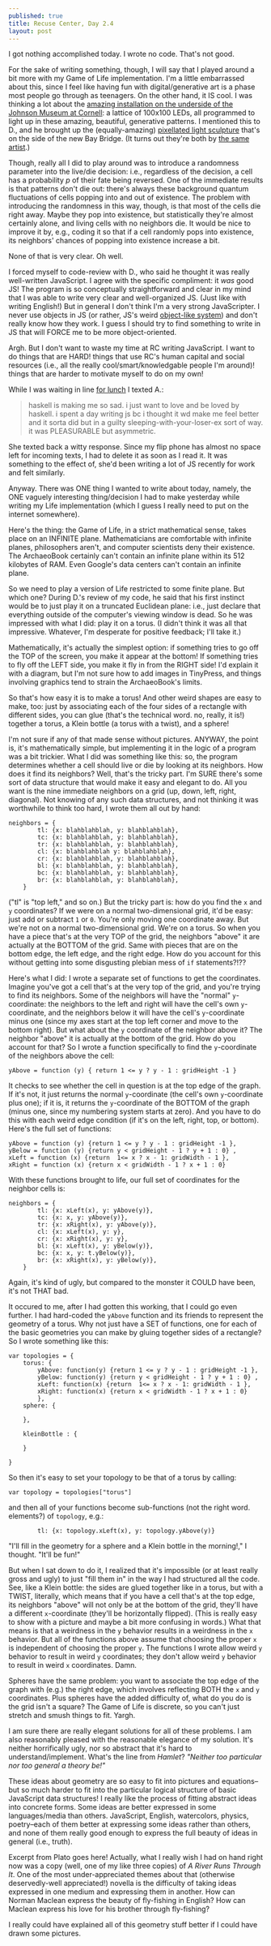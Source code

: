 ```yaml
---
published: true
title: Recuse Center, Day 2.4
layout: post
---
```

I got nothing accomplished today. I wrote no code. That's not good.

For the sake of writing something, though, I will say that I played around a bit more with my Game of Life implementation. I'm a little embarrassed about this, since I feel like having fun with digital/generative art is a phase most people go through as teenagers. On the other hand, it IS cool. I was thinking a lot about the [amazing installation on the underside of the Johnson Museum at Cornell](http://museum.cornell.edu/exhibitions/leo-villareal-cosmos): a lattice of 100x100 LEDs, all programmed to light up in these amazing, beautiful, generative patterns. I mentioned this to D., and he brought up the (equally-amazing) [pixellated light sculpture](http://thebaylights.org/) that's on the side of the new Bay Bridge. (It turns out they're both by [the same artist](http://villareal.net/).)

Though, really all I did to play around was to introduce a randomness parameter into the live/die decision: i.e., regardless of the decision, a cell has a probability *p* of their fate being reversed. One of the immediate results is that patterns don't die out: there's always these background quantum fluctuations of cells popping into and out of existence. The problem with introducing the randomness in this way, though, is that most of the cells die right away. Maybe they pop into existence, but statistically they're almost certainly alone, and living cells with no neighbors die. It would be nice to improve it by, e.g., coding it so that if a cell randomly pops into existence, its neighbors' chances of popping into existence increase a bit.

None of that is very clear. Oh well.

I forced myself to code-review with D., who said he thought it was really well-written JavaScript. I agree with the specific compliment: it *was* good JS! The program is so conceptually straightforward and clear in my mind that I was able to write very clear and well-organized JS. (Just like with writing English!) But in general I don't think I'm a very strong JavaScripter. I never use objects in JS (or rather, JS's weird [object-like system](https://en.wikipedia.org/wiki/Prototype-based_programming)) and don't really know how they work. I guess I should try to find something to write in JS that will FORCE me to be more object-oriented.

Argh. But I don't want to waste my time at RC writing JavaScript. I want to do things that are HARD! things that use RC's human capital and social resources (i.e., all the really cool/smart/knowledgable people I'm around)! things that are harder to motivate myself to do on my own!

While I was waiting in line [for lunch](http://vanessas.com/) I texted A.:

> haskell is making me so sad. i just want to love and be loved by haskell. i spent a day writing js bc i thought it wd make me feel better and it sorta did but in a guilty sleeping-with-your-loser-ex sort of way. it was PLEASURABLE but asymmetric.

She texted back a witty response. Since my flip phone has almost no space left for incoming texts, I had to delete it as soon as I read it. It was something to the effect of, she'd been writing a lot of JS recently for work and felt similarly.

Anyway. There was ONE thing I wanted to write about today, namely, the ONE vaguely interesting thing/decision I had to make yesterday while writing my Life implementation (which I guess I really need to put on the internet somewhere).

Here's the thing: the Game of Life, in a strict mathematical sense, takes place on an INFINITE plane. Mathematicians are comfortable with infinite planes, philosophers aren't, and computer scientists deny their existence. The ArchaeoBook certainly can't contain an infinite plane within its 512 kilobytes of RAM. Even Google's data centers can't contain an infinite plane. 

So we need to play a version of Life restricted to some finite plane. But which one? During D.'s review of my code, he said that his first instinct would be to just play it on a truncated Euclidean plane: i.e., just declare that everything outside of the computer's viewing window is dead. So he was impressed with what I did: play it on a torus. (I didn't think it was all that impressive. Whatever, I'm desperate for positive feedback; I'll take it.)

Mathematically, it's actually the simplest option: if something tries to go off the TOP of the screen, you make it appear at the bottom! If something tries to fly off the LEFT side, you make it fly in from the RIGHT side! I'd explain it with a diagram, but I'm not sure how to add images in TinyPress, and things involving graphics tend to strain the ArchaeoBook's limits. 

So that's how easy it is to make a torus! And other weird shapes are easy to make, too: just by associating each of the four sides of a rectangle with different sides, you can glue (that's the technical word. no, really, it is!) together a torus, a Klein bottle (a torus with a twist), and a sphere!

I'm not sure if any of that made sense without pictures. ANYWAY, the point is, it's mathematically simple, but implementing it in the logic of a program was a bit trickier. What I did was something like this: so, the program determines whether a cell should live or die by looking at its neighbors. How does it find its neighbors? Well, that's the tricky part. I'm SURE there's some sort of data structure that would make it easy and elegant to do. All you want is the nine immediate neighbors on a grid (up, down, left, right, diagonal). Not knowing of any such data structures, and not thinking it was worthwhile to think too hard, I wrote them all out by hand:

    neighbors = {
    		tl: {x: blahblahblah, y: blahblahblah},
    		tc: {x: blahblahblah, y: blahblahblah},
    		tr: {x: blahblahblah, y: blahblahblah},
    		cl: {x: blahblahblah y: blahblahblah},
    		cr: {x: blahblahblah, y: blahblahblah},
    		bl: {x: blahblahblah, y: blahblahblah},
    		bc: {x: blahblahblah, y: blahblahblah},
    		br: {x: blahblahblah, y: blahblahblah},
    	}

("tl" is "top left," and so on.) But the tricky part is: how do you find the `x` and `y` coordinates? If we were on a normal two-dimensional grid, it'd be easy: just add or subtract `1` or `0`. You're only moving one coordinate away. But we're not on a normal two-dimensional grid. We're on a torus. So when you have a piece that's at the very TOP of the grid, the neighbors "above" it are actually at the BOTTOM of the grid. Same with pieces that are on the bottom edge, the left edge, and the right edge. How do you account for this without getting into some disgusting plebian mess of `if` statements?!??

Here's what I did: I wrote a separate set of functions to get the coordinates. Imagine you've got a cell that's at the very top of the grid, and you're trying to find its neighbors. Some of the neighbors will have the "normal" `y`-coordinate: the neighbors to the left and right will have the cell's own `y`-coordinate, and the neighbors below it will have the cell's `y`-coordinate minus one (since my axes start at the top left corner and move to the bottom right). But what about the `y` coordinate of the neighbor above it? The neighbor "above" it is actually at the bottom of the grid. How do you account for that? So I wrote a function specifically to find the `y`-coordinate of the neighbors above the cell:

    yAbove = function (y) { return 1 <= y ? y - 1 : gridHeight -1 }

It checks to see whether the cell in question is at the top edge of the graph. If it's not, it just returns the normal `y`-coordinate (the cell's own `y`-coordinate plus one); if it is, it returns the `y`-coordinate of the BOTTOM of the graph (minus one, since my numbering system starts at zero). And you have to do this with each weird edge condition (if it's on the left, right, top, or bottom). Here's the full set of functions:

    yAbove = function (y) {return 1 <= y ? y - 1 : gridHeight -1 },
    yBelow = function (y) {return y < gridHeight - 1 ? y + 1 : 0} ,
    xLeft = function (x) {return  1<= x ? x - 1: gridWidth - 1 },
    xRight = function (x) {return x < gridWidth - 1 ? x + 1 : 0}

With these functions brought to life, our full set of coordinates for the neighbor cells is:

    neighbors = {
    		tl: {x: xLeft(x), y: yAbove(y)},
    		tc: {x: x, y: yAbove(y)},
    		tr: {x: xRight(x), y: yAbove(y)},
    		cl: {x: xLeft(x), y: y},
    		cr: {x: xRight(x), y: y},
    		bl: {x: xLeft(x), y: yBelow(y)},
    		bc: {x: x, y: t.yBelow(y)},
    		br: {x: xRight(x), y: yBelow(y)},
    	}

Again, it's kind of ugly, but compared to the monster it COULD have been, it's not THAT bad.

It occured to me, after I had gotten this working, that I could go even further. I had hard-coded the `yAbove` function and its friends to represent the geometry of a torus. Why not just have a SET of functions, one for each of the basic geometries you can make by gluing together sides of a rectangle? So I wrote something like this: 

    var topologies = {
    	torus: {
    		yAbove: function(y) {return 1 <= y ? y - 1 : gridHeight -1 },
    		yBelow: function(y) {return y < gridHeight - 1 ? y + 1 : 0} ,
    		xLeft: function(x) {return  1<= x ? x - 1: gridWidth - 1 },
    		xRight: function(x) {return x < gridWidth - 1 ? x + 1 : 0}
    		},
    	sphere: {
    
    	},	
    	
    	kleinBottle : {
    
    	}
    
    }

So then it's easy to set your topology to be that of a torus by calling:

    var topology = topologies["torus"]

and then all of your functions become sub-functions (not the right word. elements?) of `topology`, e.g.:

    		tl: {x: topology.xLeft(x), y: topology.yAbove(y)}

"I'll fill in the geometry for a sphere and a Klein bottle in the morning!," I thought. "It'll be fun!"

But when I sat down to do it, I realized that it's impossible (or at least really gross and ugly) to just "fill them in" in the way I had structured all the code. See, like a Klein bottle: the sides are glued together like in a torus, but with a TWIST, literally, which means that if you have a cell that's at the top edge, its neighbors "above" will not only be at the bottom of the grid, they'll have a different `x`-coordinate (they'll be horizontally flipped). (This is really easy to show with a picture and maybe a bit more confusing in words.) What that means is that a weirdness in the `y` behavior results in a weirdness in the `x` behavior. But all of the functions above assume that choosing the proper `x` is independent of choosing the proper `y`. The functions I wrote allow weird `y` behavior to result in weird `y` coordinates; they don't allow weird `y` behavior to result in weird `x` coordinates. Damn. 

Spheres have the same problem: you want to associate the top edge of the graph with (e.g.) the right edge, which involves reflecting BOTH the `x` and `y` coordinates. Plus spheres have the added difficulty of, what do you do is the grid isn't a square? The Game of Life is discrete, so you can't just stretch and smush things to fit. Yargh.

I am sure there are really elegant solutions for all of these problems. I am also reasonably pleased with the reasonable elegance of my solution. It's neither horrifically ugly, nor so abstract that it's hard to understand/implement. What's the line from *Hamlet*? *"Neither too particular nor too general a theory be!"*

These ideas about geometry are so easy to fit into pictures and equations–but so much harder to fit into the particular logical structure of basic JavaScript data structures! I really like the process of fitting abstract ideas into concrete forms. Some ideas are better expressed in some languages/media than others. JavaScript, English, watercolors, physics, poetry–each of them better at expressing some ideas rather than others, and none of them really good enough to express the full beauty of ideas in general (i.e., truth).

Excerpt from Plato goes here! Actually, what I really wish I had on hand right now was a copy (well, one of my like three copies) of *A River Runs Through It*. One of the most under-appreciated themes about that (otherwise deservedly-well appreciated!) novella is the difficulty of taking ideas expressed in one medium and expressing them in another. How can Norman Maclean express the beauty of fly-fishing in English? How can Maclean express his love for his brother through fly-fishing?

I really could have explained all of this geometry stuff better if I could have drawn some pictures.